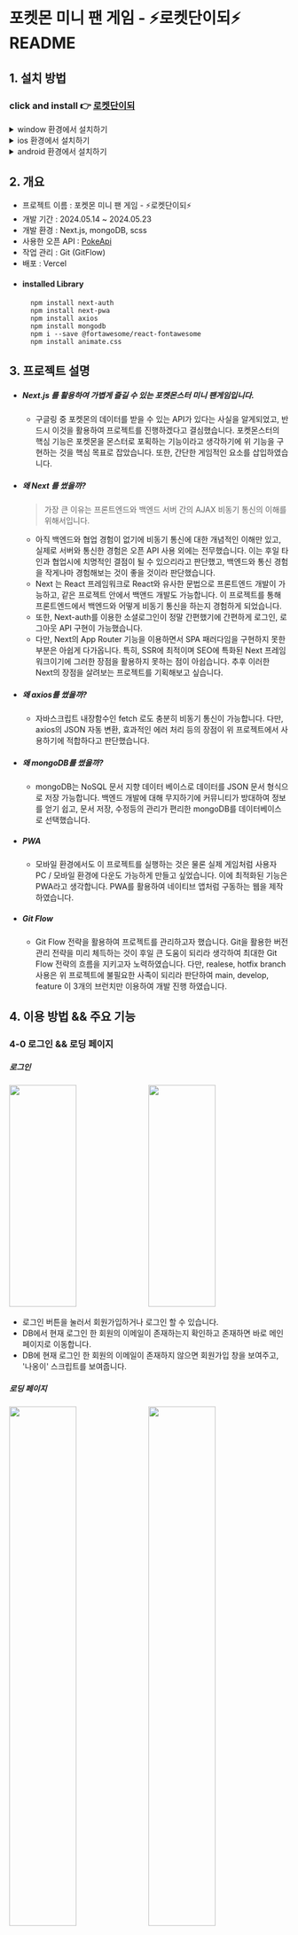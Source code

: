 # 포켓몬 미니 팬 게임 - ⚡로켓단이되⚡ README

## 1. 설치 방법

### click and install 👉 [로켓단이되](https://pokemon-sigma-two.vercel.app/) 

<details>
  <summary>window 환경에서 설치하기</summary>
  <div align = 'center'>
    <img src='https://github.com/pvvng/pvvng.github.io/assets/112927193/85f131a5-41ae-496e-aa15-5db551236de4' width='33%' />
    <img src='https://github.com/pvvng/pvvng.github.io/assets/112927193/34e7f2a3-dbcd-484a-8136-89aff62374d1' width='33%' />
  </div>
</details>

<details>
  <summary>ios 환경에서 설치하기</summary>
  <div>
    <img src='https://github.com/pvvng/pokemon_game_with_nextjs/assets/112927193/4a3d0958-72e5-48a2-ab56-52ac3f99ed0f' width='31%' />
        <img align='top' src='https://github.com/pvvng/pokemon_game_with_nextjs/assets/112927193/1b0aa4ce-126b-4db6-8c85-1655f9edad7c' width='33%'/>
        <img align='top' src='https://github.com/pvvng/pokemon_game_with_nextjs/assets/112927193/59db49ff-5b50-477a-afaa-1b86c2fb00dc' width = '33%'/>
  </div>
</details>

<details>
  <summary>android 환경에서 설치하기</summary>
  <div align='center'>
    <img src='https://github.com/pvvng/pokemon_game_with_nextjs/assets/112927193/99d8824b-ba02-4cf0-897d-430c45a55176' width='30%' />
  </div>
</details>

## 2. 개요
- 프로젝트 이름 : 포켓몬 미니 팬 게임 - ⚡로켓단이되⚡
- 개발 기간 : 2024.05.14 ~ 2024.05.23
- 개발 환경 : Next.js, mongoDB, scss
- 사용한 오픈 API : [PokeApi](https://pokeapi.co/)
- 작업 관리 : Git (GitFlow)
- 배포 : Vercel  
- #### installed Library
        npm install next-auth
        npm install next-pwa
        npm install axios
        npm install mongodb
        npm i --save @fortawesome/react-fontawesome
        npm install animate.css

## 3. 프로젝트 설명

- ##### Next.js 를 활용하여 가볍게 즐길 수 있는 포켓몬스터 미니 팬게임입니다.
  - 구글링 중 포켓몬의 데이터를 받을 수 있는 API가 있다는 사실을 알게되었고, 반드시 이것을 활용하여 프로젝트를 진행하겠다고 결심했습니다. 포켓몬스터의 핵심 기능은 포켓몬을 몬스터로 포획하는 기능이라고 생각하기에 위 기능을 구현하는 것을 핵심 목표로 잡았습니다. 또한, 간단한 게임적인 요소를 삽입하였습니다.

- ##### 왜 Next 를 썼을까?
    > 가장 큰 이유는 프론트엔드와 백엔드 서버 간의 AJAX 비동기 통신의 이해를 위해서입니다.
      
    - 아직 백엔드와 협업 경험이 없기에 비동기 통신에 대한 개념적인 이해만 있고, 실제로 서버와 통신한 경험은 오픈 API 사용 외에는 전무했습니다. 이는 후일 타인과 협업시에 치명적인 결점이 될 수 있으리라고 판단했고, 백엔드와 통신 경험을 작게나마 경험해보는 것이 좋을 것이라 판단했습니다.
    - Next 는 React 프레임워크로 React와 유사한 문법으로 프론트엔드 개발이 가능하고, 같은 프로젝트 안에서 백앤드 개발도 가능합니다. 이 프로젝트를 통해 프론트엔드에서 백엔드와 어떻게 비동기 통신을 하는지 경험하게 되었습니다.
    - 또한, Next-auth를 이용한 소셜로그인이 정말 간편했기에 간편하게 로그인, 로그아웃 API 구현이 가능했습니다.
    - 다만, Next의 App Router 기능을 이용하면서 SPA 패러다임을 구현하지 못한 부분은 아쉽게 다가옵니다. 특히, SSR에 최적이며 SEO에 특화된 Next 프레임워크이기에 그러한 장점을 활용하지 못하는 점이 아쉽습니다. 추후 이러한 Next의 장점을 살려보는 프로젝트를 기획해보고 싶습니다.

- ##### 왜 axios를 썼을까?
    - 자바스크립트 내장함수인 fetch 로도 충분히 비동기 통신이 가능합니다. 다만, axios의 JSON 자동 변환, 효과적인 에러 처리 등의 장점이 위 프로젝트에서 사용하기에 적합하다고 판단했습니다.
 
- ##### 왜 mongoDB를 썼을까?
    - mongoDB는 NoSQL 문서 지향 데이터 베이스로 데이터를 JSON 문서 형식으로 저장 가능합니다. 백엔드 개발에 대해 무지하기에 커뮤니티가 방대하여 정보를 얻기 쉽고, 문서 저장, 수정등의 관리가 편리한 mongoDB를 데이터베이스로 선택했습니다.
 
- ##### PWA
    - 모바일 환경에서도 이 프로젝트를 실행하는 것은 물론 실제 게임처럼 사용자 PC / 모바일 환경에 다운도 가능하게 만들고 싶었습니다. 이에 최적화된 기능은 PWA라고 생각합니다. PWA를 활용하여 네이티브 앱처럼 구동하는 웹을 제작하였습니다.
 
- ##### Git Flow
    - Git Flow 전략을 활용하여 프로젝트를 관리하고자 했습니다. Git을 활용한 버전 관리 전략을 미리 체득하는 것이 후일 큰 도움이 되리라 생각하여 최대한 Git Flow 전략의 흐름을 지키고자 노력하였습니다. 다만, realese, hotfix branch 사용은 위 프로젝트에 불필요한 사족이 되리라 판단하여 main, develop, feature 이 3개의 브런치만 이용하여 개발 진행 하였습니다.

## 4. 이용 방법 && 주요 기능

### 4-0 로그인 && 로딩 페이지

##### 로그인
<div>
  <img src='https://github.com/pvvng/pokemon_game_with_nextjs/assets/112927193/e62c0135-0e58-4813-bb16-98bdb5f32b24' width='49%' height='400px'/>

  <img src='https://github.com/pvvng/pokemon_game_with_nextjs/assets/112927193/394c6247-5ea5-4a0f-9c52-45a15a17588e' width='49%' height='400px' />
</div>

- 로그인 버튼을 눌러서 회원가입하거나 로그인 할 수 있습니다.
- DB에서 현재 로그인 한 회원의 이메일이 존재하는지 확인하고 존재하면 바로 메인페이지로 이동합니다. 
- DB에 현재 로그인 한 회원의 이메일이 존재하지 않으면 회원가입 창을 보여주고, '나옹이' 스크립트를 보여줍니다.

##### 로딩 페이지

<div>
  <img src='https://github.com/pvvng/pokemon_game_with_nextjs/assets/112927193/e5a36325-ccab-44ce-bcb4-9b14f8687fa8' width='49%'/>

  <img src='https://github.com/pvvng/pokemon_game_with_nextjs/assets/112927193/705c10a9-ccba-4147-ab94-3b839a912f2a' width='49%' />
</div>

- 로딩페이지는 도감 페이지(/pokedex) 혹은 도감 상세페이지 (/pokedex/[detailid]) 로 이동할 때 호출됩니다. 로딩은 PokeApi 를 통한 데이터 get 요청이 완료되고, 전송된 데이터가 state에 저장되는 순간 종료됩니다. 왼쪽 사진은 도감 페이지로 이동할 때, 오른쪽 사진은 도감 상세페이지로 이동할 때 보이는 로딩 컴포넌트입니다.
  
----

### 4-1 마이페이지(/)

<div>
<img src = 'https://github.com/pvvng/pokemon_game_with_nextjs/assets/112927193/40d7cced-9cbc-4593-8c0a-d1869ed845cd' width='49%'/>

<img src = 'https://github.com/pvvng/pokemon_game_with_nextjs/assets/112927193/6fa0a463-9663-430b-b9c6-78a7ea4d04a3' width='49%' />  
</div>

- trip 페이지에서 잡은 포켓몬을 판매 가능합니다. 마이페이지의 '보유한 포켓몬' 탭에는 현재 보유중인 포켓몬을 보여줍니다. 이 탭에서 밀매 버튼을 클릭하면 500 골드와 악명 +1을 얻게되고, 해당 포켓몬은 DB에서 삭제됩니다. 또한, 밀매 버튼을 연속으로 클릭하는 것을 방지하기 위해 밀매 버튼을 클릭하면 모든 버튼을 잠시 안보이게 한 후, DB에서 포켓몬이 완전히 삭제된 후 다시 버튼을 보여줍니다.

- 마이페이지의 '보유 아이템' 탭에서는 현재 보유한 몬스터 볼들의 갯수를 알 수 있습니다. 더 구매하기 버튼을 누른다면 포켓몬 센터 페이지 (/trip/center) 페이지로 이동하고, 골드를 사용해 추가적인 몬스터볼 구매가 가능합니다.

### 도감페이지(/pokedex)

<div>
  <img src='https://github.com/pvvng/pokemon_game_with_nextjs/assets/112927193/8fe499dd-67fb-4b65-a7f8-17e88c7d58ab' width = '49%' />
  <img src='https://github.com/pvvng/pokemon_game_with_nextjs/assets/112927193/4d105fcc-a221-49a2-9521-f559b8997997' width = '49%' />

</div>


- 도감 페이지로 이동하면 PokeApi를 호출하여 50마리 포켓몬의 데이터를 불러옵니다. 불러온 데이터를 기반으로 포켓몬 카드를 html로 보여줍니다. 한번이라도 잡은 포켓몬은 흰색 바탕으로 보여주고, 잡은 적이 없는 포켓몬은 회색 바탕으로 보여줍니다.
  
- 도감 페이지 상단 검색 버튼을 클릭하여 도감 번호 혹은 이름으로 검색이 가능합니다.

<img src='https://github.com/pvvng/pokemon_game_with_nextjs/assets/112927193/51cb6319-12f3-4346-a04c-e944e1cd1801' />

- 흰색 바탕의 포켓몬 카드를 클릭하면 상세 페이지로 이동합니다. 해당 페이지에서는 포켓몬의 구체적인 정보 확인이 가능합니다.  만약, 잡은적이 없는 포켓몬 카드를 클릭하면 alert 메시지를 띄웁니다.


----

### 여행페이지(/trip)

##### 여행지 페이지

<div>
  <img src='https://github.com/pvvng/pokemon_game_with_nextjs/assets/112927193/48159034-90ae-461e-80d6-2ed2f9e12c57' width='49%' />

<img src='https://github.com/pvvng/pokemon_game_with_nextjs/assets/112927193/872e2fb4-d8b4-4b2a-ab35-281021df29b9' width='49%' />

<img src='https://github.com/pvvng/pokemon_game_with_nextjs/assets/112927193/7d07fee2-1918-4eaa-a8fa-fbf5aed24674' width='49%' />

<img src='https://github.com/pvvng/pokemon_game_with_nextjs/assets/112927193/3c08806f-9010-4669-b4d7-74fc214c577e' width='49%' />
</div>

- 사용자는 trip 페이지 하단 버튼을 눌러 산, 바다, 시내 혹은 깊은 숲을 여행할 수 있습니다.
- 각 여행지에 맞는 서식지를 가진 포켓몬이 랜덤한 확률로 소환됩니다. (ex. 물가에 서식하는 포켓몬인 망나뇽은 바다 여행지에 소환됩니다.) 소환된 포켓몬은 각자 특수한 capture rate(잡을 확률) 을 가집니다.

<div align='center'>
<img src='https://github.com/pvvng/pokemon_game_with_nextjs/assets/112927193/323b2c59-0188-4ae4-8002-1daf55ed956b' width='50%'/> 
</div>

- 아주 드물게 전설의 포켓몬 (썬더, 파이어, 프리저, 뮤츠, 뮤) 가 출몰합니다. 이들은 서식지를 가리지 않으며 극도로 낮은 capture rate를 가집니다. 


<div>
<img src='https://github.com/pvvng/pokemon_game_with_nextjs/assets/112927193/dccc09b0-2723-4ff8-b021-a8230eafed50' width='49%'/>
<img src='https://github.com/pvvng/pokemon_game_with_nextjs/assets/112927193/033ba01c-af7d-4fc3-8bcb-488e3c5258aa' width='49%'/>  
</div>

- 상황에 맞게 어떤 몬스터 볼을 던질지 선택합니다. (기본 몬스터 볼 이외의 다른 몬스터 볼은 확률 증가의 효과가 존재합니다.)
- 사용자는 몬스터 볼을 던질때마다 javascript random() 함수를 통해서 1~100 사이 임의의 정수를 부여받습니다.
- 만약 부여받은 정수가 포켓몬의 capture rate보다 낮거나 같다면 포켓몬 포획을 성공적으로 마무리합니다. 이외의 상황에서 포켓몬은 도망갑니다.


##### 포켓몬 센터 페이지
<img src='https://github.com/pvvng/pokemon_game_with_nextjs/assets/112927193/e39e40bc-c3ca-4277-a5e4-8f55354fb122' />

- 포켓몬 센터 버튼을 클릭하면 몬스터볼 추가 구매를 할 수 있는 페이지(/trip/center)로 이동합니다. 구매 가능한 몬스터 볼의 최솟값은 0 입니다. input의 값을 직접 수정하거나, +, - 버튼을 클릭해서 몇개의 몬스터 볼을 구매할지 결정가능합니다.
- input의 default value는 0이고 input에는 숫자만 입력 가능하며 (+, - 사용불가), input값이 0 일때 사용자가 -버튼을 클릭하면 alert 메시지를 띄웁니다. 만약 사용자가 보유한 금액이 구매하고자 하는 금액보다 적으면 alert 메시지를 띄웁니다.

----

### 스크립트(/script)

<details>
  <summary>나옹이 스크립트</summary>
<div>
<img src = 'https://github.com/pvvng/pokemon_game_with_nextjs/assets/112927193/14b30519-1151-4d93-9d3e-e094e4a44244' />  
</div>

- 회원가입을 최초로 하면 나오는 스크립트입니다. 정확히는 사용자의 악명이 0이고, DB에 저장된 사용자의 스크립트 수치가 0일때 등장합니다. 해당 스크립트를 모두 읽으면 DB의 사용자 스크립트 수치가 1로 변경됩니다.

</details>

<details>
  <summary>비주기 스크립트</summary>
<div>
<img src='https://github.com/pvvng/pokemon_game_with_nextjs/assets/112927193/bf462b8a-338f-4a4c-a546-a537f3648f45' width='49%' />
<img src='https://github.com/pvvng/pokemon_game_with_nextjs/assets/112927193/02debeed-8e9b-4c78-943a-b9b2ca43f244' width='49%'/>
</div>

- 사용자의 악명이 50 이상이고, 스크립트 수치가 1일때 등장하는 스크립트입니다. 해당 스크립트가 종료되면 스크립트 수치가 2로 변화합니다. 또한, 스크립트에서 사용자는 특별한 퀘스트를 부여받게 됩니다.

</details>

<details>
  <summary>비주기의 퀘스트 스크립트</summary>
<div align='center'>
  <img src='https://github.com/pvvng/pokemon_game_with_nextjs/assets/112927193/078bb902-49ac-4247-b859-f843bc1869c7' width='49%' />
</div>

- 사용자의 악명이 50 이상이고, 스크립트 수치가 2일때, trip 페이지의 오박사의 연구실(/trip/DrOhS-lab) 페이지에 입장하면 등장하는 스크립트입니다. 비주기의 퀘스트 (3가지 포켓몬 찾기) 를 해당 스크립트에서 완료할 수 있습니다. 성공적으로 퀘스트를 완료하면 유저에게 1000원과 악명 5 가 부여됩니다. 스크립트 수치는 3이 됩니다

<div>
  <img src='https://github.com/pvvng/pokemon_game_with_nextjs/assets/112927193/445ab687-2b3b-4b53-9971-6fc00fbc784f' width='49%' height= '210px' />
    <img src='https://github.com/pvvng/pokemon_game_with_nextjs/assets/112927193/6723f173-7746-4575-afa8-d4520a959489' width='49%' height= '210px' />
</div>

- 또한, 위 스크립트 완료를 기점으로 오박사의 말풍선 내용이 변경됩니다.
  
</details>

<details>
  <summary>한지우 스크립트</summary>
  <img src='https://github.com/pvvng/pokemon_game_with_nextjs/assets/112927193/93617145-e912-4076-adef-cb8797fdb2b4'/>

- 사용자의 악명이 100이고, 스크립트 수치가 3일 때 등장하는 스크립트입니다. 해당 스크립트가 종료되면 스크립트 수치가 4가 됩니다. 마이페이지로 redirect 되는 다른 스크립트와는 다르게 위 스크립트는 바로 엔딩 스크립트로 redirect 됩니다.
  
</details>

<details>
  <summary>엔딩 스크립트</summary>
<img src='https://github.com/pvvng/pokemon_game_with_nextjs/assets/112927193/d519f2f4-927c-4a22-8c32-0ea5abe44e53' />

- 마지막 스크립트로 사용자의 악명이 100이고, 스크립트 수치가 4일때 등장하는 스크립트입니다. 해당 스크립트가 종료되면 사용자의 스크립트 수치가 5가 됩니다. 
  
</details>

## 5. 회고

- ### 5-1. 프로젝트 중 신경 쓴 부분
- ### 5-1. 프로젝트 중 어려웠던 부분 && 프로젝트의 아쉬운 부분


## 6. 후기
### 추후 추가하고 싶은 기능 혹은 느낀 점

